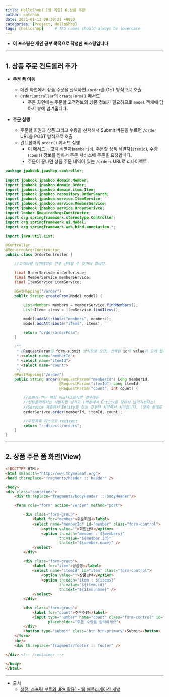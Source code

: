 ```yaml
---
title: HelloShop) [웹 계층] 6.상품 주문
author: cotchan
date: 2021-01-12 08:39:21 +0800
categories: [Project, HelloShop]
tags: [helloshop]     # TAG names should always be lowercase
---
```


+ **이 포스팅은 개인 공부 목적으로 작성한 포스팅입니다**

---

## 1. 상품 주문 컨트롤러 추가

+ **주문 폼 이동**
  + 메인 화면에서 상품 주문을 선택하면 `/order`를 GET 방식으로 호출
  + `OrderController`의 `createForm()` 메서드
    + 주문 화면에는 주문할 고객정보와 상품 정보가 필요하므로 `model` 객체에 담아서 뷰에 넘겨줍니다.

+ **주문 실행**
  + 주문할 회원과 상품 그리고 수량을 선택해서 Submit 버튼을 누르면 `/order` URL을 POST 방식으로 호출
  + 컨트롤러의 `order()` 메서드 실행
    + 이 메서드는 고객 식별자(`memberId`), 주문할 상품 식별자(`itemId`), 수량(`count`) 정보를 받아서 주문 서비스에 주문을 요청합니다.
    + 주문이 끝나면 상품 주문 내역이 있는 `/orders` URL로 리다이렉트

```java
package jpabook.jpashop.controller;

import jpabook.jpashop.domain.Member;
import jpabook.jpashop.domain.Order;
import jpabook.jpashop.domain.item.Item;
import jpabook.jpashop.repository.OrderSearch;
import jpabook.jpashop.service.ItemService;
import jpabook.jpashop.service.MemberService;
import jpabook.jpashop.service.OrderSerivce;
import lombok.RequiredArgsConstructor;
import org.springframework.stereotype.Controller;
import org.springframework.ui.Model;
import org.springframework.web.bind.annotation.*;

import java.util.List;

@Controller
@RequiredArgsConstructor
public class OrderController {

    //고객이랑 아이템이랑 전부 선택할 수 있어야 합니다.

    final OrderSerivce orderSerivce;
    final MemberService memberService;
    final ItemService itemService;

    @GetMapping("/order")
    public String createFrom(Model model) {

        List<Member> members = memberService.findMembers();
        List<Item> items = itemService.findItems();

        model.addAttribute("members", members);
        model.addAttribute("items", items);

        return "order/orderForm";
    }

    /**
     * @RequestParam은 form-submit 방식으로 오면, 선택된 id의 value가 오게 됩니다.
     * <select name="memberId">
     * <select name="itemId">
     * <select name="count">
     */
    @PostMapping("/order")
    public String order(@RequestParam("memberId") Long memberId,
                        @RequestParam("itemId") Long itemId,
                        @RequestParam("count") int count) {

        //조회가 아닌 핵심 비즈니스로직의 경우에는
        //컨트롤러에서는 식별자만 넘기고 (바깥에서 Entity를 찾아서 넘기기보다는)
        //Service 계층에서 Entity를 찾는 것부터 시작해서 시작합니다. (영속 상태로 로직 시작이 가능합니다.)
        orderSerivce.order(memberId, itemId, count);

        //주문목록 리스트로 redirect
        return "redirect:/orders";
    }
}
```

---

## 2. 상품 주문 폼 화면(View)
  

```html
<!DOCTYPE HTML>
<html xmlns:th="http://www.thymeleaf.org">
<head th:replace="fragments/header :: header" />

<body>
<div class="container">
    <div th:replace="fragments/bodyHeader :: bodyHeader"/>

    <form role="form" action="/order" method="post">

        <div class="form-group">
            <label for="member">주문회원</label>
            <select name="memberId" id="member" class="form-control">
                <option value="">회원선택</option>
                <option th:each="member : ${members}"
                        th:value="${member.id}"
                        th:text="${member.name}" />
            </select>
        </div>

        <div class="form-group">
            <label for="item">상품명</label>
            <select name="itemId" id="item" class="form-control">
                <option value="">상품선택</option>
                <option th:each="item : ${items}"
                        th:value="${item.id}"
                        th:text="${item.name}" />
            </select>
        </div>

        <div class="form-group">
            <label for="count">주문수량</label>
            <input type="number" name="count" class="form-control" id="count"
                   placeholder="주문 수량을 입력하세요">
        </div>
        <button type="submit" class="btn btn-primary">Submit</button>
    </form>
    <br/>
    <div th:replace="fragments/footer :: footer" />

</div> <!-- /container -->

</body>
</html>
```

---


+ 출처
    + [실전! 스프링 부트와 JPA 활용1 - 웹 애플리케이션 개발](https://www.inflearn.com/course/%EC%8A%A4%ED%94%84%EB%A7%81%EB%B6%80%ED%8A%B8-JPA-%ED%99%9C%EC%9A%A9-1/dashboard)


